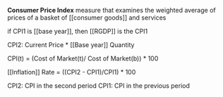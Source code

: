 **Consumer Price Index**
measure that examines the weighted average of prices of a basket of [[consumer goods]] and services

if CPI1 is [[base year]], then [[RGDP]] is the CPI1

CPI2: Current Price * [[Base year]] Quantity

CPI(t) = (Cost of Market(t)/ Cost of Market(b)) * 100

[[Inflation]] Rate = ((CPI2 - CPI1)/CPI1) * 100

CPI2: CPI in the second period
CPI1:  CPI in the previous period